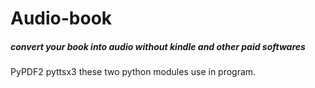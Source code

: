 # Audio-book
##### convert your book into audio without kindle and other paid softwares
PyPDF2
pyttsx3
these two python modules use in program.
